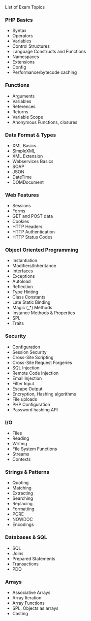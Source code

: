 List of Exam Topics
### PHP Basics
- Syntax
- Operators
- Variables
- Control Structures
- Language Constructs and Functions
- Namespaces 
- Extensions
- Config
- Performance/bytecode caching

### Functions
- Arguments
- Variables
- References
- Returns
- Variable Scope
- Anonymous Functions, closures

### Data Format & Types
- XML Basics
- SimpleXML
- XML Extension
- Webservices Basics
- SOAP
- JSON 
- DateTime 
- DOMDocument

### Web Features
- Sessions
- Forms
- GET and POST data
- Cookies
- HTTP Headers
- HTTP Authentication
- HTTP Status Codes 

### Object Oriented Programming
- Instantiation
- Modifiers/Inheritance
- Interfaces
- Exceptions
- Autoload
- Reflection
- Type Hinting
- Class Constants
- Late Static Binding
- Magic (_*) Methods
- Instance Methods & Properties
- SPL
- Traits 

### Security
- Configuration
- Session Security
- Cross-Site Scripting
- Cross-Site Request Forgeries
- SQL Injection
- Remote Code Injection
- Email Injection
- Filter Input
- Escape Output
- Encryption, Hashing algorithms
- File uploads
- PHP Configuration
- Password hashing API 

### I/O
- Files
- Reading
- Writing
- File System Functions
- Streams
- Contexts

### Strings & Patterns
- Quoting
- Matching
- Extracting
- Searching
- Replacing
- Formatting
- PCRE
- NOWDOC
- Encodings

### Databases & SQL
- SQL
- Joins
- Prepared Statements
- Transactions
- PDO

### Arrays
- Associative Arrays
- Array Iteration
- Array Functions
- SPL, Objects as arrays 
- Casting
